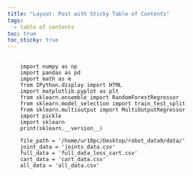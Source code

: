 ```yaml
---
title: "Layout: Post with Sticky Table of Contents"
tags:
  - table of contents
toc: true
toc_sticky: true
---
```


<pre class="line-numbers">
  <code class="language-python">
    import numpy as np
    import pandas as pd
    import math as m
    from IPython.display import HTML
    import matplotlib.pyplot as plt
    from sklearn.ensemble import RandomForestRegressor
    from sklearn.model_selection import train_test_split
    from sklearn.multioutput import MultiOutputRegressor
    import pickle
    import sklearn
    print(sklearn.__version__)

    file_path = '/home/ur10pc/Desktop/robot_data9/data/'
    joint_data = 'joints_data.csv'
    full_data = 'full_data_less_cart.csv'
    cart_data = 'cart_data.csv'
    all_data = 'all_data.csv'  
   </code>
</pre>
